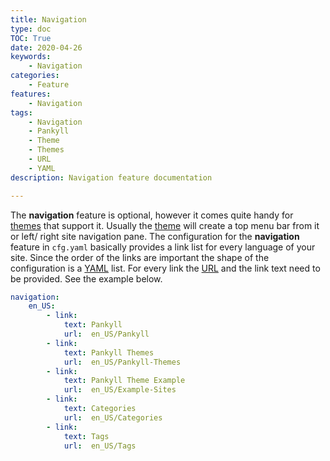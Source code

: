 ```yaml
---
title: Navigation
type: doc
TOC: True
date: 2020-04-26
keywords:
    - Navigation
categories:
    - Feature
features:
    - Navigation
tags:
    - Navigation
    - Pankyll
    - Theme
    - Themes
    - URL
    - YAML
description: Navigation feature documentation

---
```


The **navigation** feature is optional, however it comes quite handy for
[themes] that support it. Usually the [theme] will create a top menu bar from
it or left/ right site navigation pane. The configuration for the
**navigation** feature in `cfg.yaml` basically provides a link list for every
language of your site. Since the order of the links are important the shape of
the configuration is a [YAML] list. For every link the [URL] and the link text
need to be provided. See the example below.

```yaml
navigation:
    en_US:
        - link:
            text: Pankyll
            url:  en_US/Pankyll
        - link:
            text: Pankyll Themes
            url:  en_US/Pankyll-Themes
        - link:
            text: Pankyll Theme Example
            url:  en_US/Example-Sites
        - link:
            text: Categories
            url:  en_US/Categories
        - link:
            text: Tags
            url:  en_US/Tags
```

[Theme]: /en_US/Pankyll-Themes/
[Themes]: /en_US/Pankyll-Themes/
[URL]: https://en.wikipedia.org/wiki/URL
[YAML]: https://yaml.org/
